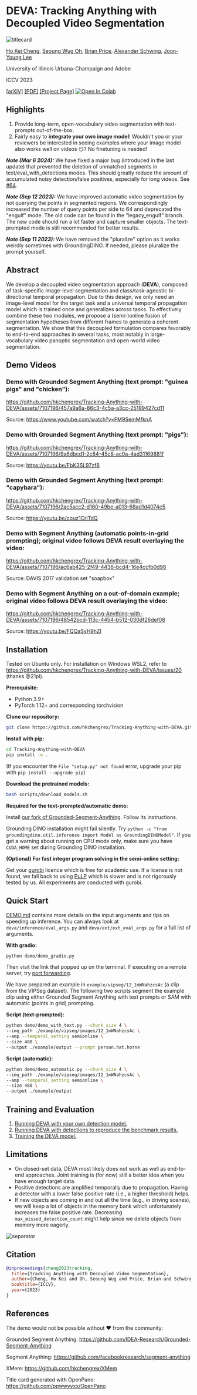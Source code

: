 # DEVA: Tracking Anything with Decoupled Video Segmentation

![titlecard](https://imgur.com/lw15BGH.png)

[Ho Kei Cheng](https://hkchengrex.github.io/), [Seoung Wug Oh](https://sites.google.com/view/seoungwugoh/), [Brian Price](https://www.brianpricephd.com/), [Alexander Schwing](https://www.alexander-schwing.de/), [Joon-Young Lee](https://joonyoung-cv.github.io/)

University of Illinois Urbana-Champaign and Adobe

ICCV 2023

[[arXiV]](https://arxiv.org/abs/2309.03903) [[PDF]](https://arxiv.org/pdf/2309.03903.pdf) [[Project Page]](https://hkchengrex.github.io/Tracking-Anything-with-DEVA/) [![Open In Colab](https://colab.research.google.com/assets/colab-badge.svg)](https://colab.research.google.com/drive/1OsyNVoV_7ETD1zIE8UWxL3NXxu12m_YZ?usp=sharing)

## Highlights
1. Provide long-term, open-vocabulary video segmentation with text-prompts out-of-the-box.
2. Fairly easy to **integrate your own image model**! Wouldn't you or your reviewers be interested in seeing examples where your image model also works well on videos :smirk:? No finetuning is needed!

***Note (Mar 6 2024):*** We have fixed a major bug (introduced in the last update) that prevented the deletion of unmatched segments in text/eval_with_detections modes. This should greatly reduce the amount of accumulated noisy detection/false positives, especially for long videos. See [#64](https://github.com/hkchengrex/Tracking-Anything-with-DEVA/issues/64).

***Note (Sep 12 2023):*** We have improved automatic video segmentation by not querying the points in segmented regions. We correspondingly increased the number of query points per side to 64 and deprecated the "engulf" mode. The old code can be found in the "legacy_engulf" branch. The new code should run a lot faster and capture smaller objects. The text-prompted mode is still recommended for better results.

***Note (Sep 11 2023):*** We have removed the "pluralize" option as it works weirdly sometimes with GroundingDINO. If needed, please pluralize the prompt yourself.

## Abstract

We develop a decoupled video segmentation approach (**DEVA**), composed of task-specific image-level segmentation and class/task-agnostic bi-directional temporal propagation.
Due to this design, we only need an image-level model for the target task and a universal temporal propagation model which is trained once and generalizes across tasks.
To effectively combine these two modules, we propose a (semi-)online fusion of segmentation hypotheses from different frames to generate a coherent segmentation.
We show that this decoupled formulation compares favorably to end-to-end approaches in several tasks, most notably in large-vocabulary video panoptic segmentation and open-world video segmentation.

## Demo Videos

### Demo with Grounded Segment Anything (text prompt: "guinea pigs" and "chicken"):

https://github.com/hkchengrex/Tracking-Anything-with-DEVA/assets/7107196/457a9a6a-86c3-4c5a-a3cc-25199427cd11

Source: https://www.youtube.com/watch?v=FM9SemMfknA

### Demo with Grounded Segment Anything (text prompt: "pigs"):

https://github.com/hkchengrex/Tracking-Anything-with-DEVA/assets/7107196/9a6dbcd1-2c84-45c8-ac0a-4ad31169881f

Source: https://youtu.be/FbK3SL97zf8

### Demo with Grounded Segment Anything (text prompt: "capybara"):

https://github.com/hkchengrex/Tracking-Anything-with-DEVA/assets/7107196/2ac5acc2-d160-49be-a013-68ad1d4074c5

Source: https://youtu.be/couz1CrlTdQ

### Demo with Segment Anything (automatic points-in-grid prompting); original video follows DEVA result overlaying the video:

https://github.com/hkchengrex/Tracking-Anything-with-DEVA/assets/7107196/ac6ab425-2f49-4438-bcd4-16e4ccfb0d98

Source: DAVIS 2017 validation set "soapbox"

### Demo with Segment Anything on a out-of-domain example; original video follows DEVA result overlaying the video:

https://github.com/hkchengrex/Tracking-Anything-with-DEVA/assets/7107196/48542bcd-113c-4454-b512-030df26def08

Source: https://youtu.be/FQQaSyH9hZI

## Installation

Tested on Ubuntu only. For installation on Windows WSL2, refer to https://github.com/hkchengrex/Tracking-Anything-with-DEVA/issues/20 (thanks @21pl).

**Prerequisite:**
- Python 3.9+
- PyTorch 1.12+ and corresponding torchvision

**Clone our repository:**
```bash
git clone https://github.com/hkchengrex/Tracking-Anything-with-DEVA.git
```

**Install with pip:**
```bash
cd Tracking-Anything-with-DEVA
pip install -e .
```
(If you encounter the `File "setup.py" not found` error, upgrade your pip with `pip install --upgrade pip`)

**Download the pretrained models:**
```bash
bash scripts/download_models.sh
```

**Required for the text-prompted/automatic demo:**

Install [our fork of Grounded-Segment-Anything](https://github.com/hkchengrex/Grounded-Segment-Anything). Follow its instructions.

Grounding DINO installation might fail silently.
Try `python -c "from groundingdino.util.inference import Model as GroundingDINOModel"`.
If you get a warning about running on CPU mode only, make sure you have `CUDA_HOME` set during Grounding DINO installation.

**(Optional) For fast integer program solving in the semi-online setting:**

Get your [gurobi](https://www.gurobi.com/) licence which is free for academic use.
If a license is not found, we fall back to using [PuLP](https://github.com/coin-or/pulp) which is slower and is not rigorously tested by us. All experiments are conducted with gurobi.


## Quick Start

[DEMO.md](docs/DEMO.md) contains more details on the input arguments and tips on speeding up inference.
You can always look at `deva/inference/eval_args.py` and `deva/ext/ext_eval_args.py` for a full list of arguments.

**With gradio:**
```bash
python demo/demo_gradio.py
```
Then visit the link that popped up on the terminal. If executing on a remote server, try [port forwarding](https://unix.stackexchange.com/questions/115897/whats-ssh-port-forwarding-and-whats-the-difference-between-ssh-local-and-remot).

We have prepared an example in `example/vipseg/12_1mWNahzcsAc` (a clip from the VIPSeg dataset).
The following two scripts segment the example clip using either Grounded Segment Anything with text prompts or SAM with automatic (points in grid) prompting.

**Script (text-prompted):**
```bash
python demo/demo_with_text.py --chunk_size 4 \
--img_path ./example/vipseg/images/12_1mWNahzcsAc \
--amp --temporal_setting semionline \
--size 480 \
--output ./example/output --prompt person.hat.horse
```

**Script (automatic):**
```bash
python demo/demo_automatic.py --chunk_size 4 \
--img_path ./example/vipseg/images/12_1mWNahzcsAc \
--amp --temporal_setting semionline \
--size 480 \
--output ./example/output
```

## Training and Evaluation

1. [Running DEVA with your own detection model.](docs/CUSTOM.md)
2. [Running DEVA with detections to reproduce the benchmark results.](docs/EVALUATION.md)
3. [Training the DEVA model.](docs/TRAINING.md)

## Limitations

- On closed-set data, DEVA most likely does not work as well as end-to-end approaches. Joint training is (for now) still a better idea when you have enough target data.
- Positive detections are amplified temporally due to propagation. Having a detector with a lower false positive rate (i.e., a higher threshold) helps.
- If new objects are coming in and out all the time (e.g., in driving scenes), we will keep a lot of objects in the memory bank which unfortunately increases the false positive rate. Decreasing `max_missed_detection_count` might help since we delete objects from memory more eagerly.

<picture>
  <source media="(prefers-color-scheme: dark)" srcset="https://imgur.com/aouI1WU.png">
  <source media="(prefers-color-scheme: light)" srcset="https://imgur.com/aCbrA9S.png">
  <img alt="separator" src="https://imgur.com/aCbrA9S.png">
</picture>


## Citation

```bibtex
@inproceedings{cheng2023tracking,
  title={Tracking Anything with Decoupled Video Segmentation},
  author={Cheng, Ho Kei and Oh, Seoung Wug and Price, Brian and Schwing, Alexander and Lee, Joon-Young},
  booktitle={ICCV},
  year={2023}
}
```

## References

The demo would not be possible without :heart: from the community:

Grounded Segment Anything: https://github.com/IDEA-Research/Grounded-Segment-Anything

Segment Anything: https://github.com/facebookresearch/segment-anything

XMem: https://github.com/hkchengrex/XMem

Title card generated with OpenPano: https://github.com/ppwwyyxx/OpenPano

